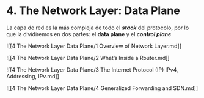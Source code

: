 # 4. The Network Layer: Data Plane

La capa de red es la más compleja de todo el *****stack***** del protocolo, por lo que la dividiremos en dos partes: el **********data plane********** y el *************control plane*************

![[4 The Network Layer Data Plane/1 Overview of Network Layer.md]]

![[4 The Network Layer Data Plane/2 What’s Inside a Router.md]]

![[4 The Network Layer Data Plane/3 The Internet Protocol (IP) IPv4, Addressing, IPv.md]]

![[4 The Network Layer Data Plane/4 Generalized Forwarding and SDN.md]]
